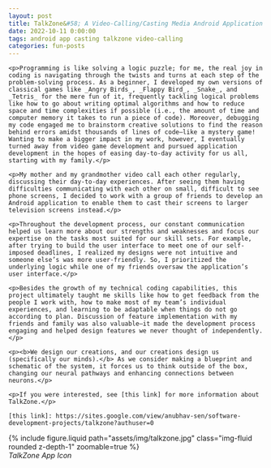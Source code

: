 ```yaml
---
layout: post
title: TalkZone&#58; A Video-Calling/Casting Media Android Application
date: 2022-10-11 0:00:00
tags: android app casting talkzone video-calling
categories: fun-posts
---
```


<div>

    <p>Programming is like solving a logic puzzle; for me, the real joy in coding is navigating through the twists and turns at each step of the problem-solving process. As a beginner, I developed my own versions of classical games like _Angry Birds_, _Flappy Bird_, _Snake_, and _Tetris_ for the mere fun of it, frequently tackling logical problems like how to go about writing optimal algorithms and how to reduce space and time complexities if possible (i.e., the amount of time and computer memory it takes to run a piece of code). Moreover, debugging my code engaged me to brainstorm creative solutions to find the reason behind errors amidst thousands of lines of code—like a mystery game! Wanting to make a bigger impact in my work, however, I eventually turned away from video game development and pursued application development in the hopes of easing day-to-day activity for us all, starting with my family.</p>

    <p>My mother and my grandmother video call each other regularly, discussing their day-to-day experiences. After seeing them having difficulties communicating with each other on small, difficult to see phone screens, I decided to work with a group of friends to develop an Android application to enable them to cast their screens to larger television screens instead.</p>

    <p>Throughout the development process, our constant communication helped us learn more about our strengths and weaknesses and focus our expertise on the tasks most suited for our skill sets. For example, after trying to build the user interface to meet one of our self-imposed deadlines, I realized my designs were not intuitive and someone else’s was more user-friendly. So, I prioritized the underlying logic while one of my friends oversaw the application’s user interface.</p>

    <p>Besides the growth of my technical coding capabilities, this project ultimately taught me skills like how to get feedback from the people I work with, how to make most of my team’s individual experiences, and learning to be adaptable when things do not go according to plan. Discussion of feature implementation with my friends and family was also valuable—it made the development process engaging and helped design features we never thought of independently.</p>

    <p><b>We design our creations, and our creations design us (specifically our minds).</b> As we consider making a blueprint and schematic of the system, it forces us to think outside of the box, changing our neural pathways and enhancing connections between neurons.</p>

    <p>If you were interested, see [this link] for more information about TalkZone.</p>

    [this link]: https://sites.google.com/view/anubhav-sen/software-development-projects/talkzone?authuser=0

</div>

<div class="row mt-3">
    <div class="col-sm mt-3 mt-md-0">
        {% include figure.liquid path="assets/img/talkzone.jpg" class="img-fluid rounded z-depth-1" zoomable=true %}
    </div>
</div>

<div class="caption">
    <i>TalkZone App Icon</i>
</div>
